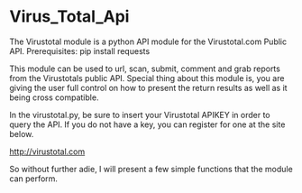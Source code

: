 # Virus_Total_Api
The Virustotal module is a python API module for the Virustotal.com Public API.
Prerequisites:
pip install requests

This module can be used to url, scan, submit, comment and grab reports from the Virustotals public API. Special thing about this module is, you are giving the user full control on how to present the return results as well as it being cross compatible.

In the virustotal.py, be sure to insert your Virustotal APIKEY in order to query the API. If you do not have a key, you can register for one at the site below.

http://virustotal.com

So without further adie, I will present a few simple functions that the module can perform.
